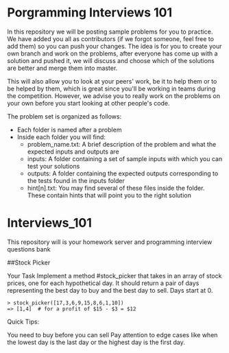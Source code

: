 # Porgramming Interviews 101
In this repository we will be posting sample problems for you to practice. We have added you all as contributors (if we forgot someone, feel free to add them) so you can push your changes. The idea is for you to create your own branch and work on the problems, after everyone has come up with a solution and pushed it, we will discuss and choose which of the solutions are better and merge them into master. 

This will also allow you to look at your peers' work, be it to help them or to be helped by them, which is great since you'll be working in teams during the competition. However, we advise you to really work on the problems on your own before you start looking at other people's code.

The problem set is organized as follows:
- Each folder is named after a problem
- Inside each folder you will find:
    - problem_name.txt: A brief description of the problem and what the expected inputs and outputs are
    - inputs: A folder containing a set of sample inputs with which you can test your solutions
    - outputs: A folder containing the expected outputs corresponding to the tests found in the inputs folder
    - hint[n].txt: You may find several of these files inside the folder. These contain hints that will point you to the right solution

# Interviews_101
This repository will is your homework server and programming interview questions bank

##Stock Picker

Your Task
Implement a method #stock_picker that takes in an array of stock prices, one for each hypothetical day. It should return a pair of days representing the best day to buy and the best day to sell. Days start at 0.

    > stock_picker([17,3,6,9,15,8,6,1,10])
    => [1,4]  # for a profit of $15 - $3 = $12
Quick Tips:

You need to buy before you can sell
Pay attention to edge cases like when the lowest day is the last day or the highest day is the first day.
